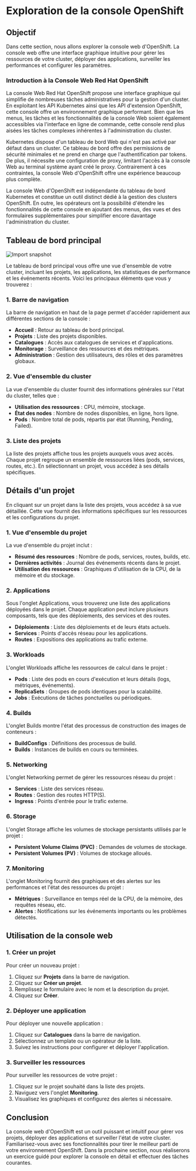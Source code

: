 # Exploration de la console OpenShift

## Objectif

Dans cette section, nous allons explorer la console web d'OpenShift. La console web offre une interface graphique intuitive pour gérer les ressources de votre cluster, déployer des applications, surveiller les performances et configurer les paramètres.

### Introduction à la Console Web Red Hat OpenShift

La console Web Red Hat OpenShift propose une interface graphique qui simplifie de nombreuses tâches administratives pour la gestion d'un cluster. En exploitant les API Kubernetes ainsi que les API d'extension OpenShift, cette console offre un environnement graphique performant. Bien que les menus, les tâches et les fonctionnalités de la console Web soient également accessibles via l'interface en ligne de commande, cette console rend plus aisées les tâches complexes inhérentes à l'administration du cluster.

Kubernetes dispose d'un tableau de bord Web qui n'est pas activé par défaut dans un cluster. Ce tableau de bord offre des permissions de sécurité minimales et ne prend en charge que l'authentification par tokens. De plus, il nécessite une configuration de proxy, limitant l'accès à la console Web au terminal système ayant créé le proxy. Contrairement à ces contraintes, la console Web d'OpenShift offre une expérience beaucoup plus complète.

La console Web d'OpenShift est indépendante du tableau de bord Kubernetes et constitue un outil distinct dédié à la gestion des clusters OpenShift. En outre, les opérateurs ont la possibilité d'étendre les fonctionnalités de cette console en ajoutant des menus, des vues et des formulaires supplémentaires pour simplifier encore davantage l'administration du cluster.

## Tableau de bord principal

![Import snapshot](./images/console.png)

Le tableau de bord principal vous offre une vue d'ensemble de votre cluster, incluant les projets, les applications, les statistiques de performance et les événements récents. Voici les principaux éléments que vous y trouverez :

### 1. **Barre de navigation**

La barre de navigation en haut de la page permet d'accéder rapidement aux différentes sections de la console :
- **Accueil** : Retour au tableau de bord principal.
- **Projets** : Liste des projets disponibles.
- **Catalogues** : Accès aux catalogues de services et d'applications.
- **Monitorage** : Surveillance des ressources et des métriques.
- **Administration** : Gestion des utilisateurs, des rôles et des paramètres globaux.

### 2. **Vue d'ensemble du cluster**

La vue d'ensemble du cluster fournit des informations générales sur l'état du cluster, telles que :
- **Utilisation des ressources** : CPU, mémoire, stockage.
- **État des nodes** : Nombre de nodes disponibles, en ligne, hors ligne.
- **Pods** : Nombre total de pods, répartis par état (Running, Pending, Failed).

### 3. **Liste des projets**

La liste des projets affiche tous les projets auxquels vous avez accès. Chaque projet regroupe un ensemble de ressources liées (pods, services, routes, etc.). En sélectionnant un projet, vous accédez à ses détails spécifiques.

## Détails d'un projet

En cliquant sur un projet dans la liste des projets, vous accédez à sa vue détaillée. Cette vue fournit des informations spécifiques sur les ressources et les configurations du projet.

### 1. **Vue d'ensemble du projet**

La vue d'ensemble du projet inclut :
- **Résumé des ressources** : Nombre de pods, services, routes, builds, etc.
- **Dernières activités** : Journal des événements récents dans le projet.
- **Utilisation des ressources** : Graphiques d'utilisation de la CPU, de la mémoire et du stockage.

### 2. **Applications**

Sous l'onglet Applications, vous trouverez une liste des applications déployées dans le projet. Chaque application peut inclure plusieurs composants, tels que des déploiements, des services et des routes.

- **Déploiements** : Liste des déploiements et de leurs états actuels.
- **Services** : Points d'accès réseau pour les applications.
- **Routes** : Expositions des applications au trafic externe.

### 3. **Workloads**

L'onglet Workloads affiche les ressources de calcul dans le projet :
- **Pods** : Liste des pods en cours d'exécution et leurs détails (logs, métriques, événements).
- **ReplicaSets** : Groupes de pods identiques pour la scalabilité.
- **Jobs** : Exécutions de tâches ponctuelles ou périodiques.

### 4. **Builds**

L'onglet Builds montre l'état des processus de construction des images de conteneurs :
- **BuildConfigs** : Définitions des processus de build.
- **Builds** : Instances de builds en cours ou terminées.

### 5. **Networking**

L'onglet Networking permet de gérer les ressources réseau du projet :
- **Services** : Liste des services réseau.
- **Routes** : Gestion des routes HTTP(S).
- **Ingress** : Points d'entrée pour le trafic externe.

### 6. **Storage**

L'onglet Storage affiche les volumes de stockage persistants utilisés par le projet :
- **Persistent Volume Claims (PVC)** : Demandes de volumes de stockage.
- **Persistent Volumes (PV)** : Volumes de stockage alloués.

### 7. **Monitoring**

L'onglet Monitoring fournit des graphiques et des alertes sur les performances et l'état des ressources du projet :
- **Métriques** : Surveillance en temps réel de la CPU, de la mémoire, des requêtes réseau, etc.
- **Alertes** : Notifications sur les événements importants ou les problèmes détectés.

## Utilisation de la console web

### 1. **Créer un projet**

Pour créer un nouveau projet :
1. Cliquez sur **Projets** dans la barre de navigation.
2. Cliquez sur **Créer un projet**.
3. Remplissez le formulaire avec le nom et la description du projet.
4. Cliquez sur **Créer**.

### 2. **Déployer une application**

Pour déployer une nouvelle application :
1. Cliquez sur **Catalogues** dans la barre de navigation.
2. Sélectionnez un template ou un opérateur de la liste.
3. Suivez les instructions pour configurer et déployer l'application.

### 3. **Surveiller les ressources**

Pour surveiller les ressources de votre projet :
1. Cliquez sur le projet souhaité dans la liste des projets.
2. Naviguez vers l'onglet **Monitoring**.
3. Visualisez les graphiques et configurez des alertes si nécessaire.

## Conclusion

La console web d'OpenShift est un outil puissant et intuitif pour gérer vos projets, déployer des applications et surveiller l'état de votre cluster. Familiarisez-vous avec ses fonctionnalités pour tirer le meilleur parti de votre environnement OpenShift. Dans la prochaine section, nous réaliserons un exercice guidé pour explorer la console en détail et effectuer des tâches courantes.
